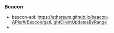 ### Beacon
* beacon-api: https://ethereum.github.io/beacon-APIs/#/Beacon/getLightClientUpdatesByRange
* 